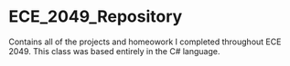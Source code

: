 # ECE_2049_Repository
Contains all of the projects and homeowork I completed throughout ECE 2049. This class was based entirely in the C# language.
